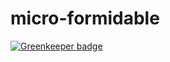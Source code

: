 # micro-formidable

[![Greenkeeper badge](https://badges.greenkeeper.io/saggiyogesh/micro-formidable.svg)](https://greenkeeper.io/)